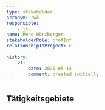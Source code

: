 ```yaml
---
type: stakeholder
acronym: rwö
responsible: 
    - jlü
name: Rene Wörzberger
stakeholderRole: profInf
relationshipToProject: >
    
history:
    v1:
        date: 2021-05-14
        comment: created initially
---
```


## Tätigkeitsgebiete 


